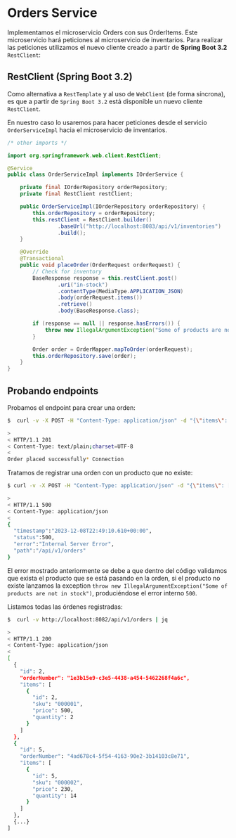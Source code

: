 # Orders Service

Implementamos el microservicio Orders con sus OrderItems. Este microservicio hará peticiones al microservicio de
inventarios. Para realizar las peticiones utilizamos el nuevo cliente creado a partir de **Spring Boot 3.2**
`RestClient`:

## RestClient (Spring Boot 3.2)

Como alternativa a `RestTemplate` y al uso de `WebClient` (de forma síncrona), es que a partir de `Spring Boot 3.2`
está disponible un nuevo cliente `RestClient`.

En nuestro caso lo usaremos para hacer peticiones desde el servicio `OrderServiceImpl` hacia el microservicio de
inventarios.

````java
/* other imports */

import org.springframework.web.client.RestClient;

@Service
public class OrderServiceImpl implements IOrderService {

    private final IOrderRepository orderRepository;
    private final RestClient restClient;

    public OrderServiceImpl(IOrderRepository orderRepository) {
        this.orderRepository = orderRepository;
        this.restClient = RestClient.builder()
                .baseUrl("http://localhost:8083/api/v1/inventories")
                .build();
    }

    @Override
    @Transactional
    public void placeOrder(OrderRequest orderRequest) {
        // Check for inventory
        BaseResponse response = this.restClient.post()
                .uri("in-stock")
                .contentType(MediaType.APPLICATION_JSON)
                .body(orderRequest.items())
                .retrieve()
                .body(BaseResponse.class);

        if (response == null || response.hasErrors()) {
            throw new IllegalArgumentException("Some of products are not in stock");
        }

        Order order = OrderMapper.mapToOrder(orderRequest);
        this.orderRepository.save(order);
    }
}
````

## Probando endpoints

Probamos el endpoint para crear una orden:

````bash
$  curl -v -X POST -H "Content-Type: application/json" -d "{\"items\": [{\"sku\": \"000001\", \"price\": 500, \"quantity\": 2}]}" http://localhost:8082/api/v1/orders

>
< HTTP/1.1 201
< Content-Type: text/plain;charset=UTF-8
<
Order placed successfully* Connection
````

Tratamos de registrar una orden con un producto que no existe:

````bash
$ curl -v -X POST -H "Content-Type: application/json" -d "{\"items\": [{\"sku\": \"000009\", \"price\": 500, \"quantity\": 2}]}" http://localhost:8082/api/v1/orders

>
< HTTP/1.1 500
< Content-Type: application/json
<
{
  "timestamp":"2023-12-08T22:49:10.610+00:00",
  "status":500,
  "error":"Internal Server Error",
  "path":"/api/v1/orders"
}
````

El error mostrado anteriormente se debe a que dentro del código validamos que exista el producto que se está pasando
en la orden, si el producto no existe lanzamos la exception
`throw new IllegalArgumentException("Some of products are not in stock")`, produciéndose el error interno `500`.

Listamos todas las órdenes registradas:

````bash
$  curl -v http://localhost:8082/api/v1/orders | jq

>
< HTTP/1.1 200
< Content-Type: application/json
<
[
  {
    "id": 2,
    "orderNumber": "1e3b15e9-c3e5-4438-a454-5462268f4a6c",
    "items": [
      {
        "id": 2,
        "sku": "000001",
        "price": 500,
        "quantity": 2
      }
    ]
  },
  {
    "id": 5,
    "orderNumber": "4ad678c4-5f54-4163-90e2-3b14103c8e71",
    "items": [
      {
        "id": 5,
        "sku": "000002",
        "price": 230,
        "quantity": 14
      }
    ]
  },
  {...}
]
````
